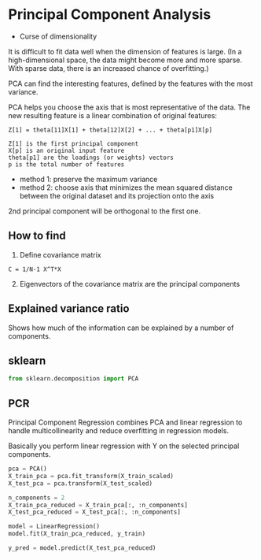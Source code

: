 # Principal Component Analysis

- Curse of dimensionality

It is difficult to fit data well when the dimension of features is large. (In a high-dimensional space, the data might become more and more sparse. With sparse data, there is an increased chance of overfitting.)

PCA can find the interesting features, defined by the features with the most
variance.

PCA helps you choose the axis that is most representative of the data. The new
resulting feature is a linear combination of original features:

```
Z[1] = theta[11]X[1] + theta[12]X[2] + ... + theta[p1]X[p]

Z[1] is the first principal component
X[p] is an original input feature
theta[p1] are the loadings (or weights) vectors
p is the total number of features
```

- method 1: preserve the maximum variance
- method 2: choose axis that minimizes the mean squared distance between the
  original dataset and its projection onto the axis

2nd principal component will be orthogonal to the first one.

## How to find

1. Define covariance matrix

```
C = 1/N-1 X^T*X
```

2. Eigenvectors of the covariance matrix are the principal components

## Explained variance ratio

Shows how much of the information can be explained by a number of components.

## sklearn

```python
from sklearn.decomposition import PCA
```

## PCR

Principal Component Regression combines PCA and linear regression to handle
multicollinearity and reduce overfitting in regression models.

Basically you perform linear regression with Y on the selected principal components.

```python
pca = PCA()
X_train_pca = pca.fit_transform(X_train_scaled)
X_test_pca = pca.transform(X_test_scaled)

n_components = 2
X_train_pca_reduced = X_train_pca[:, :n_components]
X_test_pca_reduced = X_test_pca[:, :n_components]

model = LinearRegression()
model.fit(X_train_pca_reduced, y_train)

y_pred = model.predict(X_test_pca_reduced)
```
